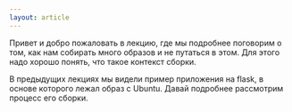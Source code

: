 ```yaml
---
layout: article
---
```

Привет и добро пожаловать в лекцию, где мы подробнее поговорим о том, как нам собирать много образов и не путаться в этом. Для этого надо хорошо понять, что такое контекст сборки.

В предыдущих лекциях мы видели пример приложения на flask, в основе которого лежал образ с Ubuntu. Давай подробнее рассмотрим процесс его сборки.
